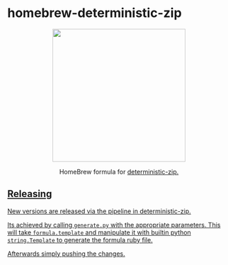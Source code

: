 homebrew-deterministic-zip
===

<p align="center">
  <img width="300" src="https://brew.sh/assets/img/homebrew-256x256.png">
</p>

<p align="center">
HomeBrew formula for <a href="https://github.com/timo-reymann/deterministic-zip">deterministic-zip</>.
  </p>

## Releasing

New versions are released via the pipeline in deterministic-zip.

Its achieved by calling `generate.py` with the appropriate parameters.
This will take `formula.template` and manipulate it with builtin python `string.Template` to generate the formula ruby file.

Afterwards simply pushing the changes.

